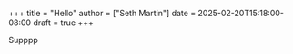 +++
title = "Hello"
author = ["Seth Martin"]
date = 2025-02-20T15:18:00-08:00
draft = true
+++

Supppp
